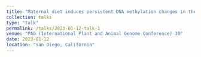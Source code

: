 ```yaml
---
title: "Maternal diet induces persistent DNA methylation changes in the muscle of beef calves"
collection: talks
type: "Talk"
permalink: /talks/2023-01-12-talk-1
venue: "PAG (International Plant and Animal Genome Conference) 30"
date: 2023-01-12
location: "San Diego, California"
---
```


